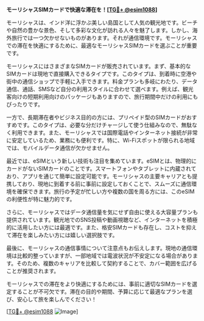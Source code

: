 **モーリシャスSIMカードで快適な滞在を！[[TG💪+ @esim1088](https://t.me/s/esim1088)]**

モーリシャスは、インド洋に浮かぶ美しい島国として人気の観光地です。ビーチや自然の豊かな景色、そして多彩な文化が訪れる人々を魅了します。しかし、海外旅行では一つ欠かせないものがあります。それが通信環境です。モーリシャスでの滞在を快適にするために、最適なモーリシャスSIMカードを選ぶことが重要です。

モーリシャスにはさまざまなSIMカードが販売されています。まず、基本的なSIMカードは現地で直接購入できるタイプです。このタイプは、到着時に空港や街中の通信ショップで手軽に入手できます。料金プランも多岐にわたり、データ通信、通話、SMSなど自分の利用スタイルに合わせて選べます。例えば、観光客向けの短期利用向けのパッケージもありますので、旅行期間中だけの利用にもぴったりです。

一方で、長期滞在者やビジネス目的の方には、プリペイド型のSIMカードがおすすめです。このタイプは、必要な分だけチャージして使う仕組みなので、無駄なく利用できます。また、モーリシャスでは国際電話やインターネット接続が非常に安定しているため、業務にも便利です。特に、Wi-Fiスポットが限られる地域では、モバイルデータ通信が欠かせません。

最近では、eSIMという新しい技術も注目を集めています。eSIMとは、物理的にカードがないSIMカードのことです。スマートフォンやタブレットに内蔵されており、アプリを通じて簡単に設定可能です。モーリシャスの主要キャリアとも提携しており、現地に到着する前に事前に設定しておくことで、スムーズに通信環境を確保できます。旅行の予定が忙しい方や複数の国を周る方には、このeSIMの利便性が特に魅力的です。

さらに、モーリシャスではデータ通信量を気にせず自由に使える大容量プランも提供されています。観光地でのSNS投稿や動画視聴など、インターネットを積極的に活用したい方には最適です。また、格安SIMカードも存在し、コストを抑えて滞在を楽しみたい方には嬉しい選択肢です。

最後に、モーリシャスの通信事情について注意点もお伝えします。現地の通信環境は比較的整っていますが、一部地域では電波状況が不安定になる場合があります。そのため、複数のキャリアを比較して契約することで、カバー範囲を広げることが推奨されます。

モーリシャスでの滞在をより快適にするためには、事前に適切なSIMカードを選定することが不可欠です。滞在の目的や期間、予算に応じて最適なプランを選び、安心して旅を楽しんでください！

[[TG💪+ @esim1088](https://t.me/s/esim1088) ![Image](https://i.postimg.cc/Y0z9fWf4/image.png)]
